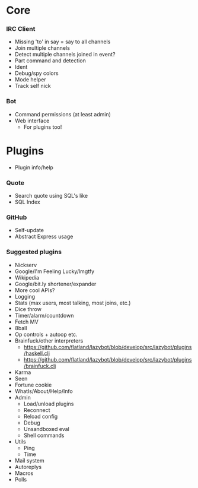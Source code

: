 # Core

### IRC Client

- Missing 'to' in say = say to all channels
- Join multiple channels
- Detect multiple channels joined in event?
- Part command and detection
- Ident
- Debug/spy colors
- Mode helper
- Track self nick

### Bot

- Command permissions (at least admin)
- Web interface
   - For plugins too!

# Plugins

- Plugin info/help

### Quote

- Search quote using SQL's like
- SQL Index

### GitHub

- Self-update
- Abstract Express usage

### Suggested plugins

- Nickserv
- Google/I'm Feeling Lucky/lmgtfy
- Wikipedia
- Google/bit.ly shortener/expander
- More cool APIs?
- Logging
- Stats (max users, most talking, most joins, etc.)
- Dice throw
- Timer/alarm/countdown
- Fetch MV
- 8ball
- Op controls + autoop etc.
- Brainfuck/other interpreters
   - https://github.com/flatland/lazybot/blob/develop/src/lazybot/plugins/haskell.clj
   - https://github.com/flatland/lazybot/blob/develop/src/lazybot/plugins/brainfuck.clj
- Karma
- Seen
- Fortune cookie
- WhatIs/About/Help/Info
- Admin
   - Load/unload plugins
   - Reconnect
   - Reload config
   - Debug
   - Unsandboxed eval
   - Shell commands
- Utils
   - Ping
   - Time
- Mail system
- Autoreplys
- Macros
- Polls
